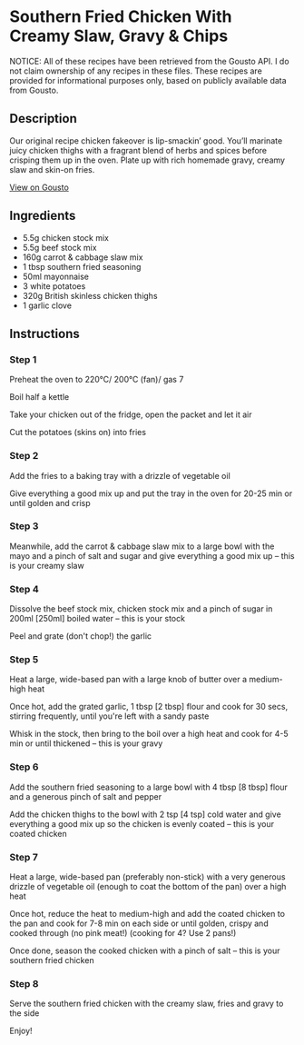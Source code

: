 # Southern Fried Chicken With Creamy Slaw, Gravy & Chips

NOTICE: All of these recipes have been retrieved from the Gousto API. I do not claim ownership of any recipes in these files. These recipes are provided for informational purposes only, based on publicly available data from Gousto.

## Description

Our original recipe chicken fakeover is lip-smackin’ good. You’ll marinate juicy chicken thighs with a fragrant blend of herbs and spices before crisping them up in the oven. Plate up with rich homemade gravy, creamy slaw and skin-on fries. 

[View on Gousto](https://www.gousto.co.uk/recipes/cookbook/southern-fried-chicken-with-creamy-slaw-gravy-chips)

## Ingredients

- 5.5g chicken stock mix
- 5.5g beef stock mix
- 160g carrot & cabbage slaw mix
- 1 tbsp southern fried seasoning
- 50ml mayonnaise
- 3 white potatoes
- 320g British skinless chicken thighs
- 1 garlic clove

## Instructions


### Step 1

Preheat the oven to 220°C/ 200°C (fan)/ gas 7

Boil half a kettle

Take your chicken out of the fridge, open the packet and let it air

Cut the potatoes (skins on) into fries


### Step 2

Add the fries to a baking tray with a drizzle of vegetable oil

Give everything a good mix up and put the tray in the oven for 20-25 min or until golden and crisp


### Step 3

Meanwhile, add the carrot & cabbage slaw mix to a large bowl with the mayo and a pinch of salt and sugar and give everything a good mix up – this is your creamy slaw


### Step 4

Dissolve the beef stock mix, chicken stock mix and a pinch of sugar in 200ml <span class="text-danger">[250ml] </span>boiled water – this is your stock

Peel and grate (don't chop!) the garlic


### Step 5

Heat a large, wide-based pan with a large knob of butter over a medium-high heat

Once hot, add the grated garlic, 1 tbsp <span class="text-danger">[2 tbsp]</span> flour and cook for 30 secs, stirring frequently, until you're left with a sandy paste

Whisk in the stock, then bring to the boil over a high heat and cook for 4-5 min or until thickened – this is your gravy


### Step 6

Add the southern fried seasoning to a large bowl with 4 tbsp <span class="text-danger">[8 tbsp]</span> flour and a generous pinch of salt and pepper

Add the chicken thighs to the bowl with 2 tsp <span class="text-danger">[4 tsp]</span> cold water and give everything a good mix up so the chicken is evenly coated – this is your coated chicken


### Step 7

Heat a large, wide-based pan (preferably non-stick) with a very generous drizzle of vegetable oil (enough to coat the bottom of the pan) over a high heat

Once hot, reduce the heat to medium-high and add the coated chicken to the pan and cook for 7-8 min on each side or until golden, crispy and cooked through (no pink meat!) (cooking for 4? Use 2 pans!)

Once done, season the cooked chicken with a pinch of salt – this is your southern fried chicken

### Step 8

Serve the southern fried chicken with the creamy slaw, fries and gravy to the side

Enjoy!

